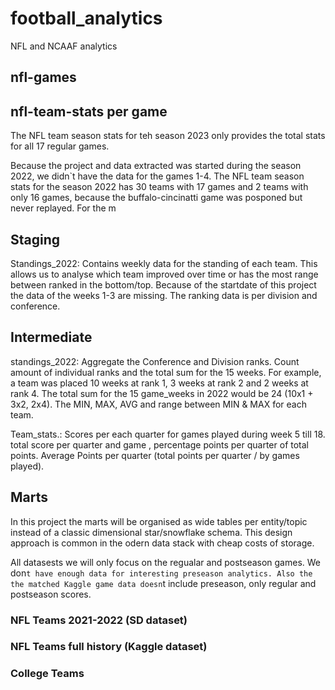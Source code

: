# football_analytics
NFL and NCAAF analytics 


## nfl-games


## nfl-team-stats per game
The NFL team season stats for teh season 2023 only provides the total stats for all 17 regular games.

Because the project and data extracted was started during the season 2022, we didn`t have the data for the games 1-4.
The NFL team season stats for the season 2022 has 30 teams with 17 games and 2 teams with only 16 games, because the buffalo-cincinatti game was posponed but never replayed.
For the m

## Staging

Standings_2022: Contains weekly data for the standing of each team. This allows us to analyse which team improved over time or has the most range between ranked in the bottom/top. Because of the startdate of this project the data of the weeks 1-3 are missing. The ranking data is per division and conference.

## Intermediate

standings_2022: Aggregate the Conference and Division ranks. Count amount of individual ranks and the total sum for the 15 weeks. For example, a team was placed 10 weeks at rank 1, 3 weeks at rank 2 and 2 weeks at rank 4. The total sum for the 15 game_weeks in 2022 would be 24 (10x1 + 3x2, 2x4). The MIN, MAX, AVG and range between MIN & MAX for each team.


Team_stats.: Scores per each quarter for games played during week 5 till 18. total score per quarter and game , percentage points per quarter of total points. Average Points per quarter (total points per quarter / by games played).

## Marts 

In this project the marts will be organised as wide tables per entity/topic instead of a classic dimensional star/snowflake schema. This design approach is common in the odern data stack with cheap costs of storage. 

All datasests we will only focus on the regualar and postseason games. We don`t have enough data for interesting preseason analytics. Also the the matched Kaggle game data doesn`t include preseason, only regular and postseason scores. 

### NFL Teams 2021-2022 (SD dataset)


### NFL Teams full history (Kaggle dataset)


### College Teams
